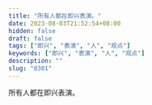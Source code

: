 ```yaml
---
title: "所有人都在即兴表演。"
date: 2023-08-03T21:52:54+08:00
hidden: false
draft: false
tags: ["即兴", "表演", "人", "观点"]
keywords: ["即兴", "表演", "人", "观点"]
description: ""
slug: "0301"
---
```


所有人都在即兴表演。